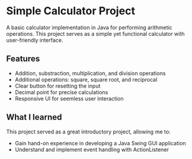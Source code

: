 # Simple Calculator Project
A basic calculator implementation in Java for performing arithmetic operations. This project serves as a simple yet functional calculator with user-friendly interface.

## Features
* Addition, substraction, multiplication, and division operations
* Additional operations: square, square root, and reciprocal
* Clear button for resetting the input
* Decimal point for precise calculations
* Responsive UI for seemless user interaction

## What I learned
This project served as a great introductory project, allowing me to:
* Gain hand-on experience in developing a Java Swing GUI application
* Understand and implement event handling with ActionListener
   
